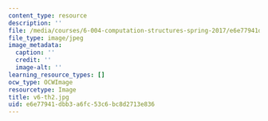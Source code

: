```yaml
---
content_type: resource
description: ''
file: /media/courses/6-004-computation-structures-spring-2017/e6e77941dbb3a6fc53c6bc8d2713e836_v6-th2.jpg
file_type: image/jpeg
image_metadata:
  caption: ''
  credit: ''
  image-alt: ''
learning_resource_types: []
ocw_type: OCWImage
resourcetype: Image
title: v6-th2.jpg
uid: e6e77941-dbb3-a6fc-53c6-bc8d2713e836
---
```

